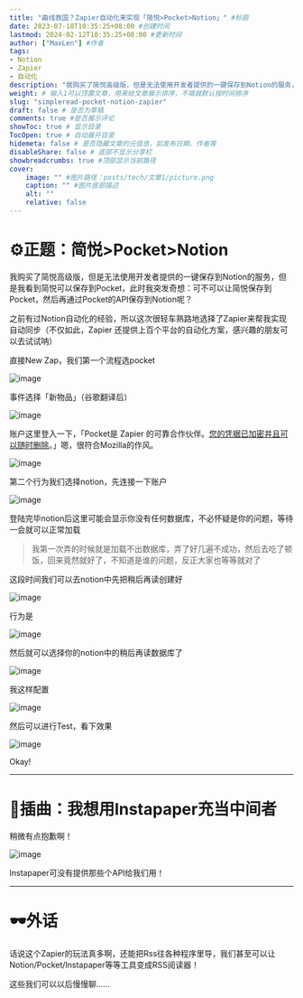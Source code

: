 ```yaml
---
title: "曲线救国？Zapier自动化来实现「简悦>Pocket>Notion」" #标题
date: 2023-07-18T10:35:25+08:00 #创建时间
lastmod: 2024-02-12T10:35:25+08:00 #更新时间
author: ["MaxLen"] #作者
tags: 
- Notion
- Zapier
- 自动化
description: "我购买了简悦高级版，但是无法使用开发者提供的一键保存到Notion的服务，但是我看到简悦可以保存到Pocket，此时我突发奇想……" #描述
weight: # 输入1可以顶置文章，用来给文章展示排序，不填就默认按时间排序
slug: "simpleread-pocket-notion-zapier"
draft: false # 是否为草稿
comments: true #是否展示评论
showToc: true # 显示目录
TocOpen: true # 自动展开目录
hidemeta: false # 是否隐藏文章的元信息，如发布日期、作者等
disableShare: false # 底部不显示分享栏
showbreadcrumbs: true #顶部显示当前路径
cover:
    image: "" #图片路径：posts/tech/文章1/picture.png
    caption: "" #图片底部描述
    alt: ""
    relative: false
---
```


# ⚙️正题：简悦>Pocket>Notion

我购买了简悦高级版，但是无法使用开发者提供的一键保存到Notion的服务，但是我看到简悦可以保存到Pocket，此时我突发奇想：可不可以让简悦保存到Pocket，然后再通过Pocket的API保存到Notion呢？

之前有过Notion自动化的经验，所以这次很轻车熟路地选择了Zapier来帮我实现自动同步（不仅如此，Zapier 还提供上百个平台的自动化方案，感兴趣的朋友可以去试试呐）

直接New Zap，我们第一个流程选pocket

![image](https://github.com/maxlen727/picx-images-hosting/raw/master/20240212/image.65p457xxt3g0.webp)

事件选择「新物品」（谷歌翻译后）

![image](https://github.com/maxlen727/picx-images-hosting/raw/master/20240212/image.4ak0qwrzl9q0.png)

账户这里登入一下，「Pocket是 Zapier 的可靠合作伙伴。[您的凭据已加密并且可以随时删除](https://zapier.com/help/account/data-management/data-privacy-at-zapier#step-1)。」嗯，很符合Mozilla的作风。

![image](https://github.com/maxlen727/picx-images-hosting/raw/master/20240212/image.xvaod6ozf9c.webp)

第二个行为我们选择notion，先连接一下账户

![image](https://github.com/maxlen727/picx-images-hosting/raw/master/20240212/image.6rvybvezats0.png)

登陆完毕notion后这里可能会显示你没有任何数据库，不必怀疑是你的问题，等待一会就可以正常加载

> 我第一次弄的时候就是加载不出数据库，弄了好几遍不成功，然后去吃了顿饭，回来竟然就好了，不知道是谁的问题，反正大家也等等就对了

这段时间我们可以去notion中先把稍后再读创建好

![image](https://github.com/maxlen727/picx-images-hosting/raw/master/20240212/image.30v6gq7iskq0.png)

行为是

![image](https://github.com/maxlen727/picx-images-hosting/raw/master/20240212/image.5sy2qflukh80.png)

然后就可以选择你的notion中的稍后再读数据库了

![image](https://github.com/maxlen727/picx-images-hosting/raw/master/20240212/image.1o1av0g2t3fk.webp)

我这样配置

![image](https://github.com/maxlen727/picx-images-hosting/raw/master/20240212/image.3bn4lkc0yhg0.png)

然后可以进行Test，看下效果

![image](https://github.com/maxlen727/picx-images-hosting/raw/master/20240212/image.9udzu9mm1kw.webp)

Okay!

---

# 🎵插曲：我想用Instapaper充当中间者

稍微有点抱歉啊！

![image](https://github.com/maxlen727/picx-images-hosting/raw/master/20240212/image.43ih4u30xt40.png)

Instapaper可没有提供那些个API给我们用！

---

# 🕶外话

话说这个Zapier的玩法真多啊，还能把Rss往各种程序里导，我们甚至可以让Notion/Pocket/Instapaper等等工具变成RSS阅读器！

这些我们可以以后慢慢聊……
